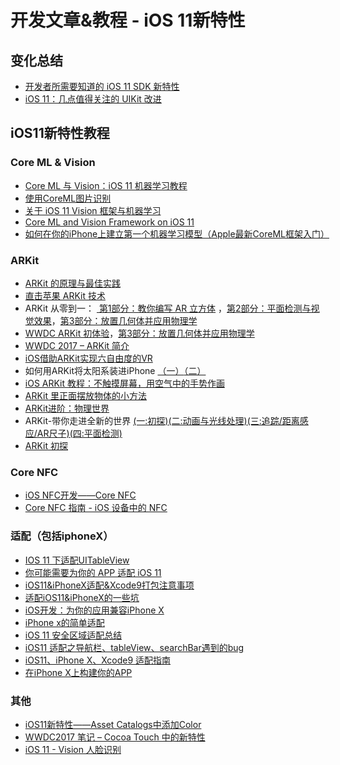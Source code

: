 # 开发文章&教程 - iOS 11新特性
## 变化总结
- [开发者所需要知道的 iOS 11 SDK 新特性][1]
- [iOS 11：几点值得关注的 UIKit 改进][2]

## iOS11新特性教程
### Core ML & Vision
- [Core ML 与 Vision：iOS 11 机器学习教程][3]
- [使用CoreML图片识别][4]
- [关于 iOS 11 Vision 框架与机器学习][5]
- [Core ML and Vision Framework on iOS 11][6]
- [如何在你的iPhone上建立第一个机器学习模型（Apple最新CoreML框架入门）][7]

### ARKit
- [ARKit 的原理与最佳实践][8]
- [直击苹果 ARKit 技术][9]
- ARKit 从零到一： [ 第1部分：教你编写 AR 立方体][10] ，[第2部分：平面检测与视觉效果][11]，[第3部分：放置几何体并应用物理学][12]
- [WWDC ARKit 初体验][13]，[第3部分：放置几何体并应用物理学][14]
- [WWDC 2017 – ARKit 简介][15]
- [iOS借助ARKit实现六自由度的VR][16]
- 如何用ARKit将太阳系装进iPhone [（一）][17][（二）][18]
- [iOS ARKit 教程：不触摸屏幕，用空气中的手势作画][19]
- [ARKit 里正面摆放物体的小方法][20]
- [ARKit进阶：物理世界][21]
- ARKit-带你走进全新的世界 [(一:初探)][22][(二:动画与光线处理)][23][(三:追踪/距离感应/AR尺子)][24][(四:平面检测)][25]
- [ARKit 初探][26]

### Core NFC
- [iOS NFC开发——Core NFC][27]
- [Core NFC 指南 - iOS 设备中的 NFC][28]

### 适配（包括iphoneX）
- [IOS 11 下适配UITableView][29]
- [你可能需要为你的 APP 适配 iOS 11][30]
- [iOS11&iPhoneX适配&Xcode9打包注意事项][31]
- [适配iOS11&iPhoneX的一些坑][32]
- [iOS开发：为你的应用兼容iPhone X][33]
- [iPhone x的简单适配][34]
- [iOS 11 安全区域适配总结][35]
- [iOS11 适配之导航栏、tableView、searchBar遇到的bug][36]
- [iOS11、iPhone X、Xcode9 适配指南][37]
- [在iPhone X上构建你的APP][38]

### 其他
- [iOS11新特性——Asset Catalogs中添加Color][39]
- [WWDC2017 笔记 – Cocoa Touch 中的新特性][40]
- [iOS 11 - Vision 人脸识别][41]


[1]:	https://onevcat.com/2017/06/ios-11-sdk/ "开发者所需要知道的 iOS 10 SDK 新特性"
[2]:	http://www.jianshu.com/p/0df8c58804c4 "iOS 11：几点值得关注的 UIKit 改进"
[3]:	http://www.jianshu.com/p/1df8ac6af865 "Core ML 与 Vision：iOS 11 机器学习教程"
[4]:	http://www.jianshu.com/p/cf11be4dd364 "使用CoreML图片识别"
[5]:	http://www.jianshu.com/p/ad5d9f2e8747 "关于 iOS 11 Vision 框架与机器学习"
[6]:	http://yulingtianxia.com/blog/2017/06/19/Core-ML-and-Vision-Framework-on-iOS-11/ "Core ML and Vision Framework on iOS 11"
[7]:	https://mp.weixin.qq.com/s/HiU4rLibLAsIip07ka5bMg
[8]:	http://www.jianshu.com/p/7c997a85f39b "ARKit 的原理与最佳实践"
[9]:	http://www.jianshu.com/p/7faa4a3af589 "直击苹果 ARKit 技术"
[10]:	http://www.jianshu.com/p/396a0d1c16f9 "ARKit 从零到一：教你编写 AR 立方体"
[11]:	http://www.jianshu.com/p/7abbb3efdbcb "ARKit 从零到一 第2部分：平面检测与视觉效果"
[12]:	http://www.jianshu.com/p/641af448830c "ARKit 从零到一 第3部分：放置几何体并应用物理学"
[13]:	http://www.jianshu.com/p/5b1d322f22c9 "WWDC ARKit 初体验"
[14]:	http://www.jianshu.com/p/641af448830c "ARKit 从零到一 第3部分：放置几何体并应用物理学"
[15]:	http://danny-lau.com/2017/07/05/wwdc-2017-arkit-jian-jie/ "WWDC 2017 – ARKit 简介"
[16]:	http://www.jianshu.com/p/4f9809021142 "iOS借助ARKit实现六自由度的VR"
[17]:	http://www.jianshu.com/p/82d7496263c7 "如何用ARKit将太阳系装进iPhone（一）"
[18]:	http://www.jianshu.com/p/d0721aabcbf7 "如何用ARKit将太阳系装进iPhone（二）"
[19]:	http://www.jianshu.com/p/4cbe6b6b8ea2 "iOS ARKit 教程：不触摸屏幕，用空气中的手势作画"
[20]:	http://www.jianshu.com/p/97dcb4b44157 "ARKit 里正面摆放物体的小方法"
[21]:	http://www.jianshu.com/p/6f8874849f5b "ARKit进阶：物理世界"
[22]:	http://www.jianshu.com/p/1a93e0e1da78 "ARKit-带你走进全新的世界(一:初探)"
[23]:	http://www.jianshu.com/p/2ebd22440bbf "ARKit-带你走进全新的世界(二:动画与光线处理)"
[24]:	http://www.jianshu.com/p/46ded5b1fa00 "ARKit-带你走进全新的世界(三:追踪/距离感应/AR尺子)"
[25]:	http://www.jianshu.com/p/a04571dda882 "ARKit-带你走进全新的世界(四:平面检测)"
[26]:	http://www.jianshu.com/p/5aea431e8d6f
[27]:	http://www.jianshu.com/p/6e21d1c670e3 "iOS NFC开发——Core NFC"
[28]:	http://swift.gg/2017/09/25/core-nfc-tutorial-for-nfc-on-ios-devices/ "Core NFC 指南 - iOS 设备中的 NFC"
[29]:	http://www.cnblogs.com/spider-pei/p/7592906.html "IOS 11 下适配UITableView"
[30]:	https://mp.weixin.qq.com/s?__biz=MzA3NTYzODYzMg==&mid=2653579210&idx=1&sn=d5ea8d46c08106ed6b02ca3f1e1f434c
[31]:	http://www.jianshu.com/p/74ec79dc74ec "iOS11&iPhoneX适配&Xcode9打包注意事项"
[32]:	http://www.jianshu.com/p/c355cc4b12c2 "适配iOS11&iPhoneX的一些坑"
[33]:	http://www.jianshu.com/p/4d2342d87827 "iOS开发：为你的应用兼容iPhone X"
[34]:	http://www.jianshu.com/p/24918b0fe88f "iPhone x的简单适配"
[35]:	http://www.jianshu.com/p/efbc8619d56b
[36]:	http://www.jianshu.com/p/591ad39933ab
[37]:	http://www.jianshu.com/p/f5ee206c7df0
[38]:	https://github.com/QC-L/blog/issues/5
[39]:	http://www.jianshu.com/p/15b56a33de89 "iOS11新特性——Asset Catalogs中添加Color"
[40]:	http://danny-lau.com/2017/06/12/wwdc2017-cocoa-touch-new/ "WWDC2017 笔记 – Cocoa Touch 中的新特性"
[41]:	https://swiftcafe.io/post/vision
